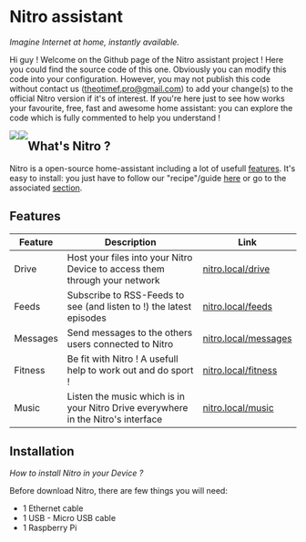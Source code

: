 # __Nitro__ assistant
*Imagine Internet at home, instantly available.*

Hi guy ! Welcome on the Github page of the Nitro assistant project ! Here you could find the source code of this one. Obviously you can modify this code into your configuration. However, you may not publish this code without contact us (theotimef.pro@gmail.com) to add your change(s) to the official Nitro version if it's of interest. If you're here just to see how works your favourite, free, fast and awesome home assistant: you can explore the code which is fully commented to help you understand !

<a href="https://creativecommons.org/licenses/by-nc-nd/4.0/">
  <img src="https://licensebuttons.net/l/by-nc-nd/4.0/88x31.png" style="float: left;">  
</a>

<a href="https://nitroapp.netlify.com/">
  <img src="https://img.shields.io/website?down_message=down&label=nitro.rf.gd&up_message=online&url=https%3A%2F%2Fnitroapp.netlify.com" style="float: left;">  
</a>

## What's Nitro ?
Nitro is a open-source home-assistant including a lot of usefull [features](#Features). It's easy to install: you just have to follow our "recipe"/guide [here](https://nitroapp.netlify.com/install) or go to the associated [section](#installation).

## Features
|Feature | Description | Link
|--------|-------------|-----
|Drive|Host your files into your Nitro Device to access them through your network|[nitro.local/drive](http://nitro.local/drive)
|Feeds|Subscribe to RSS-Feeds to see (and listen to !) the latest episodes|[nitro.local/feeds](http://nitro.local/feeds)
|Messages|Send messages to the others users connected to Nitro|[nitro.local/messages](http://nitro.local/messages)
|Fitness|Be fit with Nitro ! A usefull help to work out and do sport !|[nitro.local/fitness](http://nitro.local/fitness)
|Music|Listen the music which is in your Nitro Drive everywhere in the Nitro's interface|[nitro.local/music](http://nitro.local/music)

## Installation 
*How to install Nitro in your Device ?*

Before download Nitro, there are few things you will need:
- 1 Ethernet cable
- 1 USB - Micro USB cable
- 1 Raspberry Pi
